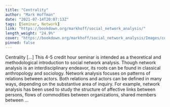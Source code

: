 ```yaml
---
title: "Centrality"
author: "Mark Hoffman"
date: "2021-07-14T20:07:13Z"
tags: [Seminar, Network]
link: "https://bookdown.org/markhoff/social_network_analysis/"
length_weight: "24.9%"
cover: "https://bookdown.org/markhoff/social_network_analysis/Images/cover.png"
pinned: false
---
```


Centrality [...] This 4-5 credit hour seminar is intended as a theoretical and methodological introduction to social network analysis. Though network analysis is an interdisciplinary endeavor, its roots can be found in classical anthropology and sociology. Network analysis focuses on patterns of relations between actors. Both relations and actors can be defined in many ways, depending on the substantive area of inquiry. For example, network analysis has been used to study the structure of affective links between persons, flows of commodities between organizations, shared members between ...
